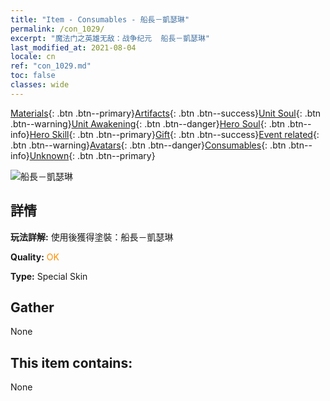 ```yaml
---
title: "Item - Consumables - 船長－凱瑟琳"
permalink: /con_1029/
excerpt: "魔法门之英雄无敌：战争纪元  船長－凱瑟琳"
last_modified_at: 2021-08-04
locale: cn
ref: "con_1029.md"
toc: false
classes: wide
---
```

 [Materials](/ItemsCN/){: .btn .btn--primary}[Artifacts](/ItemsCN/Artifacts/){: .btn .btn--success}[Unit Soul](/ItemsCN/UnitSoul/){: .btn .btn--warning}[Unit Awakening](/ItemsCN/UnitAwakening/){: .btn .btn--danger}[Hero Soul](/ItemsCN/HeroSoul/){: .btn .btn--info}[Hero Skill](/ItemsCN/HeroSkill/){: .btn .btn--primary}[Gift](/ItemsCN/Gift/){: .btn .btn--success}[Event related](/ItemsCN/Events/){: .btn .btn--warning}[Avatars](/ItemsCN/Avatars/){: .btn .btn--danger}[Consumables](/ItemsCN/Consumables/){: .btn .btn--info}[Unknown](/ItemsCN/Unknown/){: .btn .btn--primary}

 ![船長－凱瑟琳](/images/h/h_Catherine6.jpg)

## 詳情
 **玩法詳解:** 使用後獲得塗裝：船長－凱瑟琳

 **Quality:** <span style="color: #FF8C00">OK</span>

 **Type:** Special Skin

## Gather

  None

## This item contains:

  None

